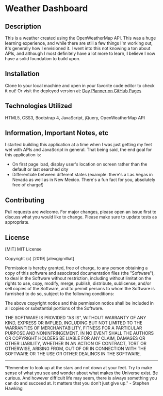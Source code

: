 # Weather Dashboard

## Description

This is a weather created using the OpenWeatherMap API. This was a huge learning experience, and while there are still a few things I'm working out, it's generally how I envisioned it. I went into this not knowing a ton about APIs, and although I most definitely have a lot more to learn, I believe I now have a solid foundation to build upon.

## Installation

Clone to your local machine and open in your favorite code editor to check it out! Or visit the deployed version at: [Day Planner on GitHub Pages](https://alexgignilliat.github.io/Day-Planner/)

## Technologies Utilized

HTML5, CSS3, Bootstrap 4, JavaScript, jQuery, OpenWeatherMap API

## Information, Important Notes, etc

I started building this application at a time when I was just getting my feet wet with APIs and JavaScript in general. That being said, the end goal for this application is:

- On first page load, display user's location on screen rather than the default or last searched city
- Differentiate between different states (example: there's a Las Vegas in Nevada as well as in New Mexico. There's a fun fact for you, absolutely free of charge!)

## Contributing

Pull requests are welcome. For major changes, please open an issue first to discuss what you would like to change.
Please make sure to update tests as appropriate.

## License

[MIT]
MIT License

Copyright (c) [2019] [alexgignilliat]

Permission is hereby granted, free of charge, to any person obtaining a copy
of this software and associated documentation files (the "Software"), to deal
in the Software without restriction, including without limitation the rights
to use, copy, modify, merge, publish, distribute, sublicense, and/or sell
copies of the Software, and to permit persons to whom the Software is
furnished to do so, subject to the following conditions:

The above copyright notice and this permission notice shall be included in all
copies or substantial portions of the Software.

THE SOFTWARE IS PROVIDED "AS IS", WITHOUT WARRANTY OF ANY KIND, EXPRESS OR
IMPLIED, INCLUDING BUT NOT LIMITED TO THE WARRANTIES OF MERCHANTABILITY,
FITNESS FOR A PARTICULAR PURPOSE AND NONINFRINGEMENT. IN NO EVENT SHALL THE
AUTHORS OR COPYRIGHT HOLDERS BE LIABLE FOR ANY CLAIM, DAMAGES OR OTHER
LIABILITY, WHETHER IN AN ACTION OF CONTRACT, TORT OR OTHERWISE, ARISING FROM,
OUT OF OR IN CONNECTION WITH THE SOFTWARE OR THE USE OR OTHER DEALINGS IN THE
SOFTWARE.

- - - - -

“Remember to look up at the stars and not down at your feet. Try to make sense of what you see and wonder about what makes the Universe exist. Be curious. And however difficult life may seem, there is always something you can do and succeed at. It matters that you don't just give up."  - Stephen Hawking